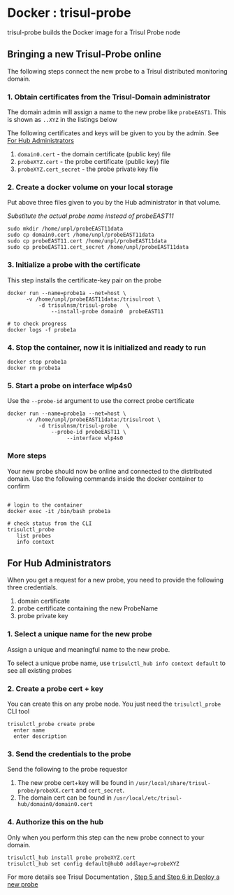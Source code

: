 Docker : trisul-probe
===========

trisul-probe builds the Docker image for a Trisul Probe node 


## Bringing a new Trisul-Probe online 

The following steps connect the new probe to a Trisul distributed monitoring domain. 

### 1. Obtain certificates from the Trisul-Domain administrator 

The domain admin will assign a name to the new probe like `probeEAST1`. This is  shown as `..XYZ` in the listings below 

The following certificates and keys will be given to you by the admin. See [For Hub Administrators](#for-hub-administrators) 

  1. `domain0.cert`  - the domain certificate (public key) file 
  2. `probeXYZ.cert` - the probe certificate (public key) file
  3. `probeXYZ.cert_secret` - the probe private key file 


### 2. Create a docker volume on your local storage 

Put above three files given to you by the Hub administrator in that volume.


_Substitute the actual probe name instead of probeEAST11_ 

````
sudo mkdir /home/unpl/probeEAST11data
sudo cp domain0.cert /home/unpl/probeEAST11data
sudo cp probeEAST11.cert /home/unpl/probeEAST11data
sudo cp probeEAST11.cert_secret /home/unpl/probeEAST11data
````

### 3. Initialize a probe with the certificate 

This step installs the certificate-key pair on the probe 

````
docker run --name=probe1a --net=host \
      -v /home/unpl/probeEAST11data:/trisulroot \
	      -d trisulnsm/trisul-probe   \
		      --install-probe domain0  probeEAST11

# to check progress 
docker logs -f probe1a 
````

### 4. Stop the container, now it is initialized and ready to run 

````
docker stop probe1a
docker rm probe1a
````

### 5. Start a probe on interface wlp4s0 


Use the `--probe-id` argument to use the correct probe certificate 

````
docker run --name=probe1a --net=host \
      -v /home/unpl/probeEAST11data:/trisulroot \
	      -d trisulnsm/trisul-probe   \
		      --probe-id probeEAST11 \
				   --interface wlp4s0 
````


### More steps

Your new probe should now be online and connected to the distributed domain.
Use the following commands inside the docker container to confirm 


````

# login to the container
docker exec -it /bin/bash probe1a

# check status from the CLI 
trisulctl_probe 
   list probes
   info context

````


## For Hub Administrators

When you get a request for a new probe, you need to provide the following three credentials.

1. domain certificate 
2. probe certificate containing the new ProbeName  
3. probe private key 

### 1. Select a unique name for the new probe 

Assign a unique and meaningful name to the new probe. 

To select a unique probe name, use `trisulctl_hub info context default` to see all existing probes

### 2. Create a probe cert + key

You can create this on any probe node.  You just need the `trisulctl_probe` CLI tool 

````
trisulctl_probe create probe
  enter name
  enter description

````

### 3. Send the credentials to the probe 

Send the following to the probe requestor

1. The new probe cert+key will be found in `/usr/local/share/trisul-probe/probeXX.cert`  and `cert_secret`. 
2. The domain cert can be found in `/usr/local/etc/trisul-hub/domain0/domain0.cert`

### 4. Authorize this on the hub 

Only when you perform this step can the new probe connect to your domain.

````
trisulctl_hub install probe probeXYZ.cert 
trisulctl_hub set config default@hub0 addlayer=probeXYZ 
````

For more details see Trisul Documentation , [Step 5 and Step 6 in Deploy a new probe](https://www.trisul.org/docs/ug/domain/deploy_probe.html) 


